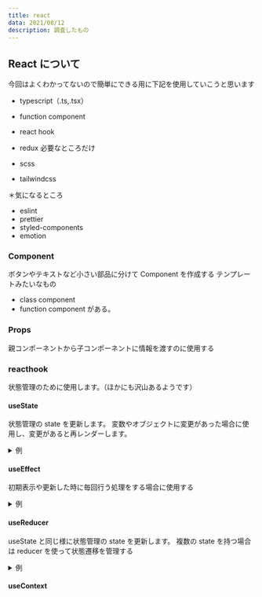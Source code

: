```yaml
---
title: react
data: 2021/08/12
description: 調査したもの
---
```


## React について

今回はよくわかってないので簡単にできる用に下記を使用していこうと思います

- typescript（.ts,.tsx）
- function component
- react hook
- redux 必要なところだけ

- scss
- tailwindcss

＊気になるところ

- eslint
- prettier
- styled-components
- emotion

### Component

ボタンやテキストなど小さい部品に分けて Component を作成する
テンプレートみたいなもの

- class component
- function component
  がある。

### Props

親コンポーネントから子コンポーネントに情報を渡すのに使用する

### reacthook

状態管理のために使用します。（ほかにも沢山あるようです）

#### useState

状態管理の state を更新します。
変数やオブジェクトに変更があった場合に使用し、変更があると再レンダーします。

<details>
<summary>例</summary>
<div>

```
const [count, setCount] = useState(0)
const increment = () => setCount(count + 1)

return (
    <>
        <div>count: {count}</div>
        <button onClick={increment}>+1</button>
    </>
)
```

</div>
</details>

#### useEffect

初期表示や更新した時に毎回行う処理をする場合に使用する

<details>
<summary>例</summary>
<div>

```
 useEffect(() => {
    console.log('This is like componentDidMount or componentDidUpdate.')
  })

  useEffect(() => {
    console.log('This is like componentDidMount')
  }, [])
```

</div>
</details>

#### useReducer

useState と同じ様に状態管理の state を更新します。
複数の state を持つ場合は reducer を使って状態遷移を管理する

<details>
<summary>例</summary>
<div>

```
 const [state, dispatch] = useReducer(reducer, initialArg, init);

 const initialState = {count: 0};

function reducer(state, action) {
  switch (action.type) {
    case 'increment':
      return {count: state.count + 1};
    case 'decrement':
      return {count: state.count - 1};
    default:
      throw new Error();
  }
}

```

</div>
</details>

#### useContext
